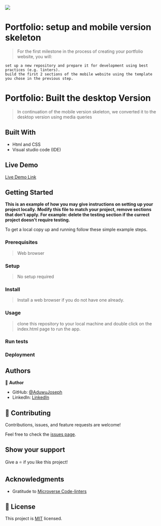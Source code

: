 ![](https://img.shields.io/badge/Microverse-blueviolet)

# Portfolio: setup and mobile version skeleton

> For the first milestone in the process of creating your portfolio website, you will:

    set up a new repository and prepare it for development using best practices (e.g. linters).
    build the first 2 sections of the mobile website using the template you chose in the previous step.

# Portfolio: Built the desktop Version 

> In continuation of the mobile version skeleton, we converted it to the desktop version using media queries



## Built With

- Html and CSS
- Visual studio code (IDE)

## Live Demo

[Live Demo Link](https://aduwujoseph.github.io/)


## Getting Started

**This is an example of how you may give instructions on setting up your project locally.**
**Modify this file to match your project, remove sections that don't apply. For example: delete the testing section if the currect project doesn't require testing.**


To get a local copy up and running follow these simple example steps.

### Prerequisites
> Web browser

### Setup
> No setup required

### Install
> Install a web browser if you do not have one already.

### Usage
>clone this repository to your local machine and double click on the index.html page to run the app.

### Run tests

### Deployment



## Authors

👤 **Author**

- GitHub: [@AduwuJoseph](https://github.com/AduwuJoseph)
- LinkedIn: [LinkedIn](https://linkedin.com/in/aduwu-joseph-483b91163)

## 🤝 Contributing

Contributions, issues, and feature requests are welcome!

Feel free to check the [issues page](../../issues/).

## Show your support

Give a ⭐️ if you like this project!

## Acknowledgments

- Gratitude to [Microverse Code-linters](https://github.com/microverseinc/linters-config)

## 📝 License

This project is [MIT](./MIT.md) licensed.
